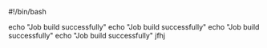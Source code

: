 #!/bin/bash

echo "Job build successfully"
echo "Job build successfully"
echo "Job build successfully"
echo "Job build successfully"
jfhj
